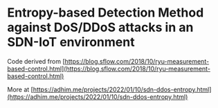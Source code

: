 # Entropy-based Detection Method against DoS/DDoS attacks in an SDN-IoT environment

Code derived from [https://blog.sflow.com/2018/10/ryu-measurement-based-control.html](https://blog.sflow.com/2018/10/ryu-measurement-based-control.html)

More at [https://adhim.me/projects/2022/01/10/sdn-ddos-entropy.html](https://adhim.me/projects/2022/01/10/sdn-ddos-entropy.html)
